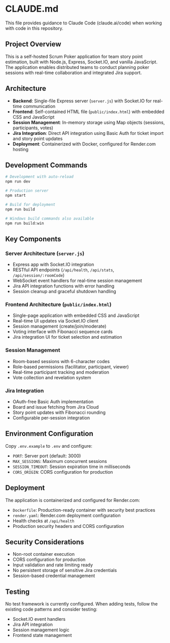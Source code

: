 # CLAUDE.md

This file provides guidance to Claude Code (claude.ai/code) when working with code in this repository.

## Project Overview

This is a self-hosted Scrum Poker application for team story point estimation, built with Node.js, Express, Socket.IO, and vanilla JavaScript. The application enables distributed teams to conduct planning poker sessions with real-time collaboration and integrated Jira support.

## Architecture

- **Backend**: Single-file Express server (`server.js`) with Socket.IO for real-time communication
- **Frontend**: Self-contained HTML file (`public/index.html`) with embedded CSS and JavaScript
- **Session Management**: In-memory storage using Map objects (sessions, participants, votes)
- **Jira Integration**: Direct API integration using Basic Auth for ticket import and story point updates
- **Deployment**: Containerized with Docker, configured for Render.com hosting

## Development Commands

```bash
# Development with auto-reload
npm run dev

# Production server
npm start

# Build for deployment
npm run build

# Windows build commands also available
npm run build:win
```

## Key Components

### Server Architecture (`server.js`)

- Express app with Socket.IO integration
- RESTful API endpoints (`/api/health`, `/api/stats`, `/api/session/:roomCode`)
- WebSocket event handlers for real-time session management
- Jira API integration functions with error handling
- Session cleanup and graceful shutdown handling

### Frontend Architecture (`public/index.html`)

- Single-page application with embedded CSS and JavaScript
- Real-time UI updates via Socket.IO client
- Session management (create/join/moderate)
- Voting interface with Fibonacci sequence cards
- Jira integration UI for ticket selection and estimation

### Session Management

- Room-based sessions with 6-character codes
- Role-based permissions (facilitator, participant, viewer)
- Real-time participant tracking and moderation
- Vote collection and revelation system

### Jira Integration

- OAuth-free Basic Auth implementation
- Board and issue fetching from Jira Cloud
- Story point updates with Fibonacci rounding
- Configurable per-session integration

## Environment Configuration

Copy `.env.example` to `.env` and configure:

- `PORT`: Server port (default: 3000)
- `MAX_SESSIONS`: Maximum concurrent sessions
- `SESSION_TIMEOUT`: Session expiration time in milliseconds
- `CORS_ORIGIN`: CORS configuration for production

## Deployment

The application is containerized and configured for Render.com:

- `Dockerfile`: Production-ready container with security best practices
- `render.yaml`: Render.com deployment configuration
- Health checks at `/api/health`
- Production security headers and CORS configuration

## Security Considerations

- Non-root container execution
- CORS configuration for production
- Input validation and rate limiting ready
- No persistent storage of sensitive Jira credentials
- Session-based credential management

## Testing

No test framework is currently configured. When adding tests, follow the existing code patterns and consider testing:

- Socket.IO event handlers
- Jira API integration
- Session management logic
- Frontend state management
